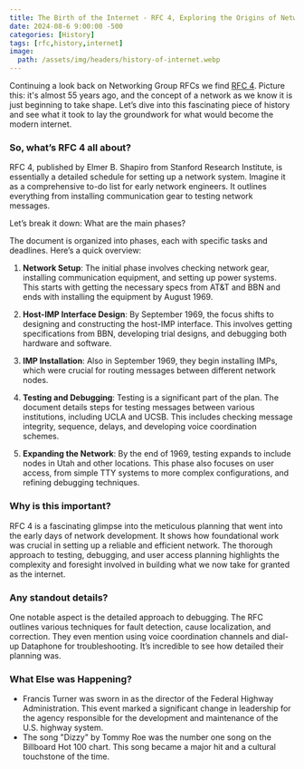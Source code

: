 ```yaml
---
title: The Birth of the Internet - RFC 4, Exploring the Origins of Network Timetabling
date: 2024-08-6 9:00:00 -500
categories: [History]
tags: [rfc,history,internet]
image:
  path: /assets/img/headers/history-of-internet.webp
---
```

Continuing a look back on Networking Group RFCs we find [RFC 4](https://www.rfc-editor.org/rfc/rfc4.txt). Picture this: it's almost 55 years ago, and the concept of a network as we know it is just beginning to take shape. Let’s dive into this fascinating piece of history and see what it took to lay the groundwork for what would become the modern internet.

### So, what’s RFC 4 all about?

RFC 4, published by Elmer B. Shapiro from Stanford Research Institute, is essentially a detailed schedule for setting up a network system. Imagine it as a comprehensive to-do list for early network engineers. It outlines everything from installing communication gear to testing network messages.

Let’s break it down: What are the main phases?

The document is organized into phases, each with specific tasks and deadlines. Here’s a quick overview:

1. **Network Setup**: The initial phase involves checking network gear, installing communication equipment, and setting up power systems. This starts with getting the necessary specs from AT&T and BBN and ends with installing the equipment by August 1969.

2. **Host-IMP Interface Design**: By September 1969, the focus shifts to designing and constructing the host-IMP interface. This involves getting specifications from BBN, developing trial designs, and debugging both hardware and software.

3. **IMP Installation**: Also in September 1969, they begin installing IMPs, which were crucial for routing messages between different network nodes.

4. **Testing and Debugging**: Testing is a significant part of the plan. The document details steps for testing messages between various institutions, including UCLA and UCSB. This includes checking message integrity, sequence, delays, and developing voice coordination schemes.

5. **Expanding the Network**: By the end of 1969, testing expands to include nodes in Utah and other locations. This phase also focuses on user access, from simple TTY systems to more complex configurations, and refining debugging techniques.

### Why is this important?

RFC 4 is a fascinating glimpse into the meticulous planning that went into the early days of network development. It shows how foundational work was crucial in setting up a reliable and efficient network. The thorough approach to testing, debugging, and user access planning highlights the complexity and foresight involved in building what we now take for granted as the internet.

### Any standout details?

One notable aspect is the detailed approach to debugging. The RFC outlines various techniques for fault detection, cause localization, and correction. They even mention using voice coordination channels and dial-up Dataphone for troubleshooting. It’s incredible to see how detailed their planning was.

### What Else was Happening?
- Francis Turner was sworn in as the director of the Federal Highway Administration. This event marked a significant change in leadership for the agency responsible for the development and maintenance of the U.S. highway system.
- The song "Dizzy" by Tommy Roe was the number one song on the Billboard Hot 100 chart. This song became a major hit and a cultural touchstone of the time.